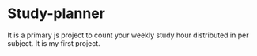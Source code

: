 # Study-planner
It is a primary js project to count your weekly study hour distributed in per subject. It is my first project.
